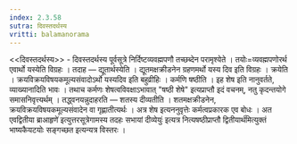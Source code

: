 ```yaml
---
index: 2.3.58
sutra: दिवस्तदर्थस्य
vritti: balamanorama
---
```


<<दिवस्तदर्थस्य>> - दिवस्तदर्थस्य पूर्वसूत्रे निर्दिष्टव्यवह्मपणौ तच्छब्देन परामृश्येते । तयोः=व्यवह्मपणोरर्थ एवार्थो यस्येति विग्रहः । तदाह — द्यूतार्थस्येति । द्यूतमक्षक्रीडनेन ग्रहणमर्थो यस्य दिव इति विग्रहः । क्रयेति । क्रयविक्रयविषयकमूल्यसंवादोऽर्थो यस्यदिव इति बहुव्रीहिः । कर्मणि षष्ठीति । इह शेष इति नानुवर्तते, व्याख्यानादिति भावः । तथाच कर्मणः शेषत्वविवक्षाऽभावात् "षष्ठी शेषे" इत्यप्राप्तौ इदं वचनम्, नतु कृदन्तयोगे समासनिवृत्त्यर्थम् । तद्ध्वनयन्नुदाहरति — शतस्य दीव्यतीति । शतमक्षक्रीडनेन, क्रयविक्रयविषयकमूल्यसंवादेन वा गृह्णातीत्यर्थः । अत्र शेष इत्यननुवृत्तेः कर्मत्वप्रकारक एव बोधः । अत एवद्वितीया ब्राआहृणे॑ इत्युत्तरसूत्रेगामस्य तदहः सभायां दीव्येयुः॑ इत्यत्र नित्यषष्ठीप्राप्तौ द्वितीयार्थ॑मित्युक्तं भाष्यकैयटयोः सङ्गच्छत इत्यन्यत्र विस्तरः । 